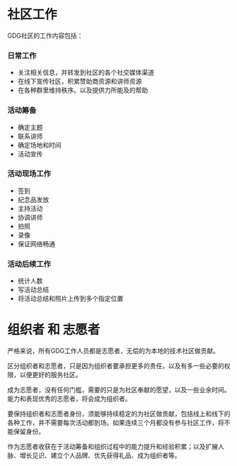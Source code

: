 
# 社区工作
GDG社区的工作内容包括：
### 日常工作
* 关注相关信息，并转发到社区的各个社交媒体渠道
* 在线下宣传社区，积累赞助商资源和讲师资源
* 在各种群里维持秩序。以及提供力所能及的帮助

### 活动筹备
* 确定主题
* 联系讲师
* 确定场地和时间
* 活动宣传

### 活动现场工作
* 签到
* 纪念品发放
* 主持活动
* 协调讲师
* 拍照
* 录像
* 保证网络畅通

### 活动后续工作
* 统计人数
* 写活动总结
* 将活动总结和照片上传到多个指定位置


# 组织者 和 志愿者
严格来说，所有GDG工作人员都是志愿者，无偿的为本地的技术社区做贡献。

区分组织者和志愿者，只是因为组织者要承担更多的责任，以及有多一些必要的权限，以便更好的服务社区。

成为志愿者，没有任何门槛，需要的只是为社区奉献的愿望，以及一些业余时间。
能力和表现优秀的志愿者，将会成为组织者。

要保持组织者和志愿者身份，须能够持续稳定的为社区做贡献，包括线上和线下的各种工作，并不需要每次活动都到场。如果连续三个月都没有参与社区工作，将不能保留身份。

作为志愿者收获在于活动筹备和组织过程中的能力提升和经验积累；以及扩展人脉、增长见识、建立个人品牌、优先获得礼品、成为组织者等。










